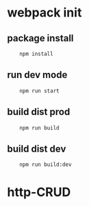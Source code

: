 # webpack init

## package install
```
    npm install
```

## run dev mode 
```
    npm run start  
```

## build dist prod
```
    npm run build
```

## build dist dev
```
    npm run build:dev
```

# http-CRUD
